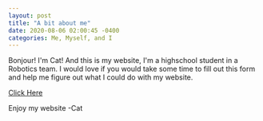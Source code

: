 ```yaml
---
layout: post
title: "A bit about me"
date: 2020-08-06 02:00:45 -0400
categories: Me, Myself, and I
---
```

Bonjour!
I'm Cat! And this is my website, I'm a highschool student in a Robotics team. 
I would love if you would take some time to fill out this form and help me figure out what I could do with my website.

[Click Here](https://docs.google.com/forms/d/e/1FAIpQLSdkgVGTTPrswJkCup71kqviMHI13xaLsmE15QlxuckmZlWl-w/viewform?usp=sf_link)

Enjoy my website
-Cat
